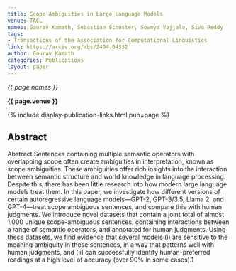 ```yaml
---
title: Scope Ambiguities in Large Language Models
venue: TACL
names: Gaurav Kamath, Sebastian Schuster, Sowmya Vajjala, Siva Reddy
tags:
- Transactions of the Association for Computational Linguistics
link: https://arxiv.org/abs/2404.04332
author: Gaurav Kamath
categories: Publications
layout: paper
---
```


*{{ page.names }}*

**{{ page.venue }}**

{% include display-publication-links.html pub=page %}

## Abstract

Abstract Sentences containing multiple semantic operators with overlapping scope often create ambiguities in interpretation, known as scope ambiguities. These ambiguities offer rich insights into the interaction between semantic structure and world knowledge in language processing. Despite this, there has been little research into how modern large language models treat them. In this paper, we investigate how different versions of certain autoregressive language models—GPT-2, GPT-3/3.5, Llama 2, and GPT-4—treat scope ambiguous sentences, and compare this with human judgments. We introduce novel datasets that contain a joint total of almost 1,000 unique scope-ambiguous sentences, containing interactions between a range of semantic operators, and annotated for human judgments. Using these datasets, we find evidence that several models (i) are sensitive to the meaning ambiguity in these sentences, in a way that patterns well with human judgments, and (ii) can successfully identify human-preferred readings at a high level of accuracy (over 90% in some cases).1
